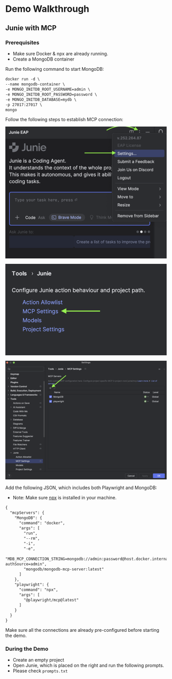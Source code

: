 # Demo Walkthrough


## Junie with MCP


### Prerequisites

- Make sure Docker & npx are already running.
- Create a MongoDB container  

Run the following command to start MongoDB:

```shell
docker run -d \
--name mongodb-container \
-e MONGO_INITDB_ROOT_USERNAME=admin \
-e MONGO_INITDB_ROOT_PASSWORD=password \
-e MONGO_INITDB_DATABASE=mydb \
-p 27017:27017 \
mongo
```

Follow the following steps to establish MCP connection:

![demo4](./images/demo4.png)

![demo5](./images/demo5.png)

![demo6](./images/demo6.png)

Add the following JSON, which includes both Playwright and MongoDB:

* Note: Make sure [npx](https://docs.npmjs.com/cli/v8/commands/npx) is installed in your machine. 

```shell
{
  "mcpServers": {
    "MongoDB": {
      "command": "docker",
      "args": [
        "run",
        "--rm",
        "-i",
        "-e",
        "MDB_MCP_CONNECTION_STRING=mongodb://admin:password@host.docker.internal:27017/mydb?authSource=admin",
        "mongodb/mongodb-mcp-server:latest"
      ]
    },
    "playwright": {
      "command": "npx",
      "args": [
        "@playwright/mcp@latest"
      ]
    }
  }
}
```
Make sure all the connections are already pre-configured before starting the demo. 

### During the Demo

- Create an empty project
- Open Junie, which is placed on the right and run the following prompts.
- Please check `prompts.txt`